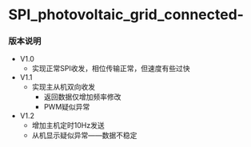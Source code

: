 # SPI_photovoltaic_grid_connected-
### 版本说明
- V1.0
  - 实现正常SPI收发，相位传输正常，但速度有些过快
- V1.1
  - 实现主从机双向收发
    - 返回数据仅增加频率修改
    - PWM疑似异常
- V1.2
  - 增加主机定时10Hz发送
  - 从机显示疑似异常——数据不稳定
